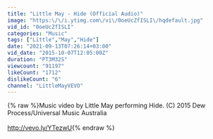 ```yaml
---
title: "Little May - Hide (Official Audio)"
image: "https:\/\/i.ytimg.com\/vi\/0oeUcZfISLI\/hqdefault.jpg"
vid_id: "0oeUcZfISLI"
categories: "Music"
tags: ["Little","May","Hide"]
date: "2021-09-13T07:26:14+03:00"
vid_date: "2015-10-07T12:05:00Z"
duration: "PT3M32S"
viewcount: "91197"
likeCount: "1712"
dislikeCount: "6"
channel: "LittleMayVEVO"
---
```

{% raw %}Music video by Little May performing Hide. (C) 2015 Dew Process/Universal Music Australia<br /><br /><a rel="nofollow" target="blank" href="http://vevo.ly/YTezwU">http://vevo.ly/YTezwU</a>{% endraw %}
